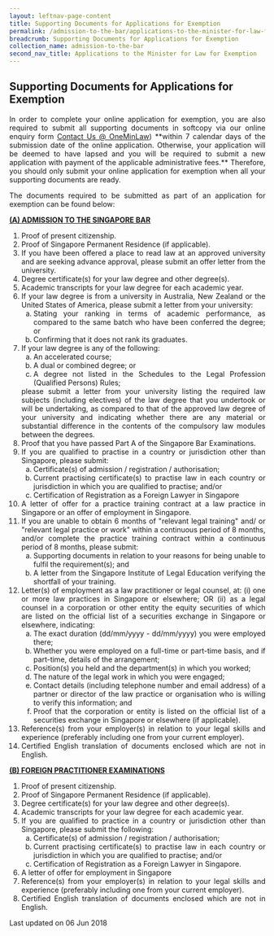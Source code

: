 ```yaml
---
layout: leftnav-page-content
title: Supporting Documents for Applications for Exemption
permalink: /admission-to-the-bar/applications-to-the-minister-for-law-for-exemption/supporting-documents/
breadcrumb: Supporting Documents for Applications for Exemption
collection_name: admission-to-the-bar
second_nav_title: Applications to the Minister for Law for Exemption
---
```


<style>
ol li .alpha li {list-style-type: lower-alpha;}
</style>

Supporting Documents for Applications for Exemption
---

<p style="text-align: justify">In order to complete your online application for exemption, you are also required to submit all supporting documents in softcopy via our online enquiry form <a href="https://www.mlaw.gov.sg/eservices/enquiry/" target="_blank">Contact Us @ OneMinLaw</a>) **within 7 calendar days of the submission date of the online application. Otherwise, your application will be deemed to have lapsed and you will be required to submit a new application with payment of the applicable administrative fees.** Therefore, you should only submit your online application for exemption when all your supporting documents are ready.</p>

<p style="text-align: justify">The documents required to be submitted as part of an application for exemption can be found below:</p>

<b><u>(A) ADMISSION TO THE SINGAPORE BAR</u></b>

<ol>
  <li style="text-align: justify">Proof of present citizenship.</li>
  <li style="text-align: justify">Proof of Singapore Permanent Residence (if applicable).</li>
  <li style="text-align: justify">If you have been offered a place to read law at an approved university and are seeking advance approval, please submit an offer letter from the university.</li>
  <li style="text-align: justify">Degree certificate(s) for your law degree and other degree(s).</li>
  <li style="text-align: justify">Academic transcripts for your law degree for each academic year.</li>
  <li style="text-align: justify">If your law degree is from a university in Australia, New Zealand or the United States of America, please submit a letter from your university: 
    <ol class="alpha">
      <li style="text-align: justify">Stating your ranking in terms of academic performance, as compared to the same batch who have been conferred the degree; or</li>
      <li style="text-align: justify">Confirming that it does not rank its graduates.</li>
    </ol>
  </li>
  <li style="text-align: justify">If your law degree is any of the following:
    <ol class="alpha">
      <li style="text-align: justify">An accelerated course;</li>
      <li style="text-align: justify">A dual or combined degree; or </li>
      <li style="text-align: justify">A degree not listed in the Schedules to the Legal Profession (Qualified Persons) Rules;</li>
    </ol>
    please submit a letter from your university listing the required law subjects (including electives) of the law degree that you undertook or will be undertaking, as compared to that of the approved law degree of your university and indicating whether there are any material or substantial difference in the contents of the compulsory law modules between the degrees.
  </li>
  <li style="text-align: justify">Proof that you have passed Part A of the Singapore Bar Examinations.</li>
  <li style="text-align: justify">If you are qualified to practise in a country or jurisdiction other than Singapore, please submit:
    <ol class="alpha">
      <li style="text-align: justify">Certificate(s) of admission / registration / authorisation; </li>
      <li style="text-align: justify">Current practising certificate(s) to practise law in each country or jurisdiction in which you are qualified to practise; and/or</li>
      <li style="text-align: justify">Certification of Registration as a Foreign Lawyer in Singapore</li>
    </ol>
  </li>
  <li style="text-align: justify">A letter of offer for a practice training contract at a law practice in Singapore or an offer of employment in Singapore.</li>
  <li style="text-align: justify">If you are unable to obtain 6 months of "relevant legal training" and/ or "relevant legal practice or work" within a continuous period of 8 months, and/or complete the practice training contract within a continuous period of 8 months, please submit:
    <ol class="alpha">
      <li style="text-align: justify">Supporting documents in relation to your reasons for being unable to fulfil the requirement(s); and</li>
      <li style="text-align: justify">A letter from the Singapore Institute of Legal Education verifying the shortfall of your training.</li>
    </ol>
  </li>
  <li style="text-align: justify">Letter(s) of employment as a law practitioner or legal counsel, at: (i) one or more law practices in Singapore or elsewhere; OR (ii) as a legal counsel in a corporation or other entity the equity securities of which are listed on the official list of a securities exchange in Singapore or elsewhere, indicating:
    <ol class="alpha">
      <li style="text-align: justify">The exact duration (dd/mm/yyyy - dd/mm/yyyy) you were employed there; </li>
      <li style="text-align: justify">Whether you were employed on a full-time or part-time basis, and if part-time, details of the arrangement;</li>
      <li style="text-align: justify">Position(s) you held and the department(s) in which you worked; </li>
      <li style="text-align: justify">The nature of the legal work in which you were engaged;</li>
      <li style="text-align: justify">Contact details (including telephone number and email address) of a partner or director of the law practice or organisation who is willing to verify this information; and</li>
      <li style="text-align: justify">Proof that the corporation or entity is listed on the official list of a securities exchange in Singapore or elsewhere (if applicable).</li>
    </ol>
  </li>
  <li style="text-align: justify">Reference(s) from your employer(s) in relation to your legal skills and experience (preferably including one from your current employer).</li>
  <li style="text-align: justify">Certified English translation of documents enclosed which are not in English.</li>
</ol>

<b><u>(B) FOREIGN PRACTITIONER EXAMINATIONS</u></b>

<ol>
  <li style="text-align: justify">Proof of present citizenship.</li>
  <li style="text-align: justify">Proof of Singapore Permanent Residence (if applicable).</li>
  <li style="text-align: justify">Degree certificate(s) for your law degree and other degree(s).</li>
  <li style="text-align: justify">Academic transcripts for your law degree for each academic year.</li>
  <li style="text-align: justify">If you are qualified to practice in a country or jurisdiction other than Singapore, please submit the following:
    <ol class="alpha">
      <li style="text-align: justify">Certificate(s) of admission / registration / authorisation; </li>
      <li style="text-align: justify">Current practising certificate(s) to practise law in each country or jurisdiction in which you are qualified to practise; and/or</li>
      <li style="text-align: justify">Certification of Registration as a Foreign Lawyer in Singapore.</li>
    </ol>
  </li>
  <li style="text-align: justify">A letter of offer for employment in Singapore</li>
  <li style="text-align: justify">Reference(s) from your employer(s) in relation to your legal skills and experience (preferably including one from your current employer).</li>
  <li style="text-align: justify">Certified English translation of documents enclosed which are not in English.</li>
</ol>

<p class="right-side-updated">Last updated on 06 Jun 2018</p> 
